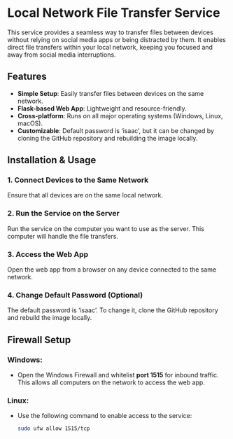 # Local Network File Transfer Service

This service provides a seamless way to transfer files between devices without relying on social media apps or being distracted by them. It enables direct file transfers within your local network, keeping you focused and away from social media interruptions.

## Features
- **Simple Setup**: Easily transfer files between devices on the same network.
- **Flask-based Web App**: Lightweight and resource-friendly.
- **Cross-platform**: Runs on all major operating systems (Windows, Linux, macOS).
- **Customizable**: Default password is ‘isaac’, but it can be changed by cloning the GitHub repository and rebuilding the image locally.

## Installation & Usage

### 1. **Connect Devices to the Same Network**
   Ensure that all devices are on the same local network.

### 2. **Run the Service on the Server**
   Run the service on the computer you want to use as the server. This computer will handle the file transfers.

### 3. **Access the Web App**
   Open the web app from a browser on any device connected to the same network.

### 4. **Change Default Password (Optional)**
   The default password is ‘isaac’. To change it, clone the GitHub repository and rebuild the image locally.

## Firewall Setup

### Windows:
   - Open the Windows Firewall and whitelist **port 1515** for inbound traffic. This allows all computers on the network to access the web app.

### Linux:
   - Use the following command to enable access to the service:
     ```bash
     sudo ufw allow 1515/tcp
     ```


